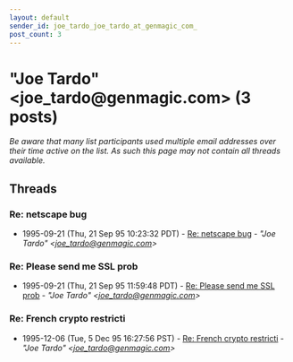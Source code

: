 ```yaml
---
layout: default
sender_id: joe_tardo_joe_tardo_at_genmagic_com_
post_count: 3
---
```


# "Joe Tardo" <joe_tardo<span>@</span>genmagic.com> (3 posts)

_Be aware that many list participants used multiple email addresses over their time active on the list. As such this page may not contain all threads available._

## Threads

### Re: netscape bug
+ 1995-09-21 (Thu, 21 Sep 95 10:23:32 PDT) - [Re: netscape bug](/archive/1995/09/9cab1646eef7484a13af26cb3bf26115c6e3bf7c68cf2d6a9352aa8858a2a08e) - _"Joe Tardo" \<joe_tardo@genmagic.com\>_

### Re: Please send me SSL prob
+ 1995-09-21 (Thu, 21 Sep 95 11:59:48 PDT) - [Re: Please send me SSL prob](/archive/1995/09/33e6902f38a06330e577421e1cd28fe7f92336bb9600be865f4414ec4d99e0bd) - _"Joe Tardo" \<joe_tardo@genmagic.com\>_

### Re: French crypto restricti
+ 1995-12-06 (Tue, 5 Dec 95 16:27:56 PST) - [Re: French crypto restricti](/archive/1995/12/a195624467b7cecc3b768825c6bfa559cb212642e2ccb01ac899353fed9935e8) - _"Joe Tardo" \<joe_tardo@genmagic.com\>_

